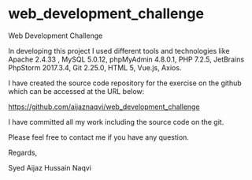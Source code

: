 # web_development_challenge
Web Development Challenge

In developing this project I used different tools and technologies like Apache 2.4.33 , MySQL 5.0.12, phpMyAdmin 4.8.0.1, PHP 7.2.5, JetBrains PhpStorm 2017.3.4, Git 2.25.0, HTML 5, Vue.js, Axios.


I have created the source code repository for the exercise on the github which can be accessed at the URL below:

https://github.com/aijaznaqvi/web_development_challenge

I have committed all my work including the source code on the git.

Please feel free to contact me if you have any question.

Regards,

Syed Aijaz Hussain Naqvi
